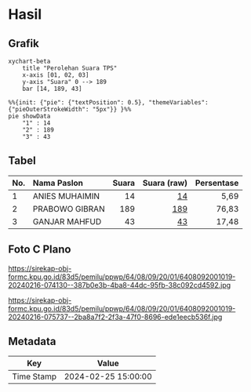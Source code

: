 # Hasil

## Grafik

```mermaid
xychart-beta
    title "Perolehan Suara TPS"
    x-axis [01, 02, 03]
    y-axis "Suara" 0 --> 189
    bar [14, 189, 43]
```

```mermaid
%%{init: {"pie": {"textPosition": 0.5}, "themeVariables": {"pieOuterStrokeWidth": "5px"}} }%%
pie showData
    "1" : 14
    "2" : 189
    "3" : 43
```

## Tabel

| No. | Nama Paslon    | Suara | Suara (raw) | Persentase |
|:--- |:-------------- | -----:| -----------:| ----------:|
| 1   | ANIES MUHAIMIN | 14    | [14][p-1]   | 5,69       |
| 2   | PRABOWO GIBRAN | 189   | [189][p-2]  | 76,83      |
| 3   | GANJAR MAHFUD  | 43    | [43][p-3]   | 17,48      |


[p-1]: https://github.com/gigit-pemilu/pemilu-2024-64-kalimantan-timur/blob/main/pilpres/hitung-suara/sub/64-kalimantan-timur/sub/08-kutai-timur/sub/09-bengalon/sub/2001-sepaso/sub/019-tps/sub/paslon-1.txt
[p-2]: https://github.com/gigit-pemilu/pemilu-2024-64-kalimantan-timur/blob/main/pilpres/hitung-suara/sub/64-kalimantan-timur/sub/08-kutai-timur/sub/09-bengalon/sub/2001-sepaso/sub/019-tps/sub/paslon-2.txt
[p-3]: https://github.com/gigit-pemilu/pemilu-2024-64-kalimantan-timur/blob/main/pilpres/hitung-suara/sub/64-kalimantan-timur/sub/08-kutai-timur/sub/09-bengalon/sub/2001-sepaso/sub/019-tps/sub/paslon-3.txt

## Foto C Plano

https://sirekap-obj-formc.kpu.go.id/83d5/pemilu/ppwp/64/08/09/20/01/6408092001019-20240216-074130--387b0e3b-4ba8-44dc-95fb-38c092cd4592.jpg

https://sirekap-obj-formc.kpu.go.id/83d5/pemilu/ppwp/64/08/09/20/01/6408092001019-20240216-075737--2ba8a7f2-2f3a-47f0-8696-ede1eecb536f.jpg


## Metadata

| Key        | Value               |
| ---------- | ------------------- |
| Time Stamp | 2024-02-25 15:00:00 |




